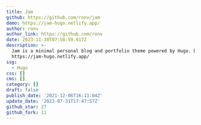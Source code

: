 ```yaml
---
title: Jam
github: https://github.com/ronv/jam
demo: https://jam-hugo.netlify.app/
author: ronv
author_link: https://github.com/ronv
date: 2023-11-30T07:58:59.617Z
description: >-
  Jam is a minimal personal blog and portfolio theme powered by Hugo. Demo:
  https://jam-hugo.netlify.app/
ssg:
  - Hugo
css: []
cms: []
category: []
draft: false
publish_date: '2021-12-06T16:11:04Z'
update_date: '2022-07-31T17:47:57Z'
github_star: 27
github_fork: 11
---
```

